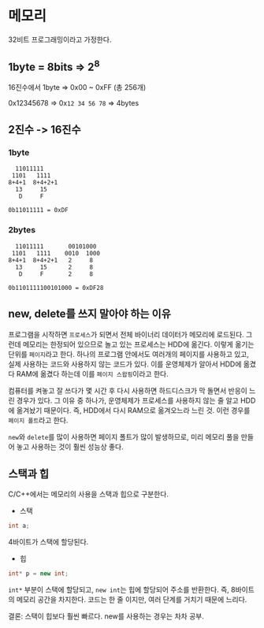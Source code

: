 # 메모리

32비트 프로그래밍이라고 가정한다.

## 1byte = 8bits => 2<sup>8</sup>

16진수에서 1byte => 0x00 ~ 0xFF (총 256개)

0x12345678 => 0x`12 34 56 78` => 4bytes

## 2진수 -> 16진수

### 1byte
```
  11011111
 1101   1111
8+4+1  8+4+2+1
  13     15
   D     F

0b11011111 = 0xDF
```

### 2bytes
```
  11011111       00101000
 1101   1111    0010  1000
8+4+1  8+4+2+1   2     8
  13     15      2     8
   D     F       2     8

0b1101111100101000 = 0xDF28
```

## new, delete를 쓰지 말아야 하는 이유

프로그램을 시작하면 `프로세스`가 되면서 전체 바이너리 데이터가 메모리에 로드된다. 그런데 메모리는 한정되어 있으므로 놀고 있는 프로세스는 HDD에 옮긴다. 이렇게 옮기는 단위를 `페이지`라고 한다. 하나의 프로그램 안에서도 여러개의 페이지를 사용하고 있고, 실제 사용하는 코드와 사용하지 않는 코드가 있다. 이를 운영체제가 알아서 HDD에 옮겼다 RAM에 옮겼다 하는데 이를 `페이지 스왑핑`이라고 한다.

컴퓨터를 켜놓고 잘 쓰다가 몇 시간 후 다시 사용하면 하드디스크가 막 돌면서 반응이 느린 경우가 있다. 그 이유 중 하나가, 운영체제가 프로세스를 사용하지 않는 줄 알고 HDD에 옮겨놨기 때문이다. 즉, HDD에서 다시 RAM으로 옮겨오느라 느린 것. 이런 경우를 `페이지 폴트`라고 한다.

`new`와 `delete`를 많이 사용하면 페이지 폴트가 많이 발생하므로, 미리 메모리 풀을 만들어 놓고 사용하는 것이 훨씬 성능상 좋다.

## 스택과 힙

C/C++에서는 메모리의 사용을 스택과 힙으로 구분한다.

- 스택
```cpp
int a;
```
4바이트가 스택에 할당된다.

- 힙
```cpp
int* p = new int;
```
`int*` 부분이 스택에 할당되고, `new int`는 힙에 할당되어 주소를 반환한다. 즉, 8바이트의 메모리 공간을 차지한다. 코드는 한 줄 이지만, 여러 단계를 거치기 때문에 느리다.

결론: 스택이 힙보다 훨씬 빠르다. new를 사용하는 경우는 차차 공부.
